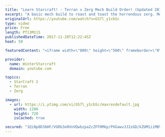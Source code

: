 ```yaml
---
title: "Learn Starcraft! - Terran v Zerg Mech Build Order! (Updated 2018)"
excerpt: "A basic mech build to roast and toast the horrendous zerg. Meant for lower level players looking for some direction! -- Watch live at https://www.twitch.tv/wintergaming"
originalUrl: https://youtube.com/watch?v=GS7l_y1cbSc
type: video
price: Free
length: PT13M11S
publishedDateTime: 2017-11-20T12:22:45Z
heat: 50

featuredContent: "<iframe width=\"800\" height=\"500\" frameborder=\"0\" src=\"https://www.youtube.com/embed/GS7l_y1cbSc\" allow=\"accelerometer; autoplay; encrypted-media; gyroscope; picture-in-picture\" allowfullscreen></iframe>"

provider:
  name: WinterStarcraft
  domain: youtube.com

topics:
  - StarCraft 2
  - Terran
  - Zerg

images:
  - url: https://i.ytimg.com/vi/GS7l_y1cbSc/maxresdefault.jpg
    width: 1280
    height: 720
    isCached: true

secured: "1QiNp8D3bHF/VGRb3o0VnVQwbzpa2cZFF0Mkp/PXGawvJJ2zGD/kZUM1iiMBVCfWWCzTkd/6G6iNuK+2QQK42eXhbtRNm80S4bIQG7NAnoAp1o8JjTqJUgt8NhY/T9RYrmw6pgPn/5kR1Uqxh/8TR1RUDYkfLjEZLkXPzK8aC+DTQyfCgCv81xj0/svuefL1gjMNCFWDPkQTHTg+mLvYnxbAw59jVYEFVG7Ox9SmAJTj13UVeOXeOgoEtSUI36ZlBypYLPk8twXrrLsbKTwX9y8bTG7nQ93GZ6nGL+HLPUOmpeJQ6mjkNSnCZxxwyx3hFpCeEjmYr7TIBodXoY5BArLrNafUH4GNJaF0qszuf1n88DigE/uYkLrVboGgUo2IENpM/mqsg8iwL+9d0m9Ng06jlkEaUCiGViZ8CIw+OyQ=;WB9j7MYldsZnkJAj04fvhw=="
---
```


